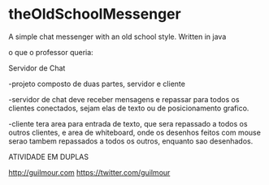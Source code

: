 # theOldSchoolMessenger
A simple chat messenger with an old school style. Written in java

o que o professor queria:

Servidor de Chat

-projeto composto de duas partes, servidor e cliente

-servidor de chat deve receber mensagens e repassar para todos os clientes conectados, sejam elas de texto ou de posicionamento grafico.

-cliente tera area para entrada de texto, que sera repassado a todos os outros clientes, e area de whiteboard, onde os desenhos feitos com mouse serao tambem repassados a todos os outros, enquanto sao desenhados.

ATIVIDADE EM DUPLAS


http://guilmour.com
https://twitter.com/guilmour
